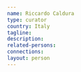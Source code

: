 ```yaml
---
name: Riccardo Caldura
type: curator
country: Italy
tagline:
description:
related-persons:
connections:
layout: person
---
```

